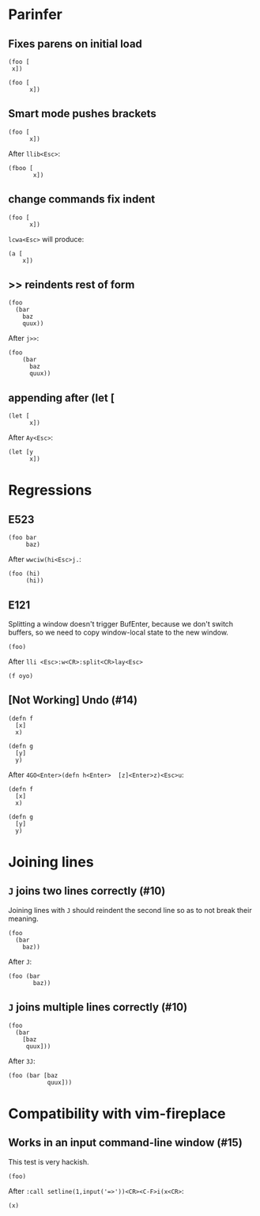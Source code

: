 # Parinfer
## Fixes parens on initial load

```
(foo [
 x])
```

```
(foo [
      x])
```

## Smart mode pushes brackets

```
(foo [
      x])
```

After `llib<Esc>`:
```
(fboo [
       x])
```

## change commands fix indent

```
(foo [
      x])
```

`lcwa<Esc>` will produce:

```
(a [
    x])
```

## >> reindents rest of form

```
(foo
  (bar
    baz
    quux))
```

After `j>>`:

```
(foo
    (bar
      baz
      quux))
```

## appending after (let [

```
(let [
      x])
```

After `Ay<Esc>`:

```
(let [y
      x])
```

# Regressions
## E523

```
(foo bar
     baz)
```

After `wwciw(hi<Esc>j.`:
```
(foo (hi)
     (hi))
```

## E121

Splitting a window doesn't trigger BufEnter, because we don't switch buffers,
so we need to copy window-local state to the new window.

```
(foo)
```

After `lli <Esc>:w<CR>:split<CR>lay<Esc>`
```
(f oyo)
```

## [Not Working] Undo (#14)

```
(defn f
  [x]
  x)

(defn g
  [y]
  y)
```

After `4GO<Enter>(defn h<Enter>  [z]<Enter>z)<Esc>u`:
```
(defn f
  [x]
  x)

(defn g
  [y]
  y)
```

# Joining lines
## `J` joins two lines correctly (#10)

Joining lines with `J` should reindent the second line so as to not break
their meaning.

```
(foo
  (bar
    baz))
```

After `J`:
```
(foo (bar
       baz))
```

## `J` joins multiple lines correctly (#10)

```
(foo
  (bar
    [baz
     quux]))
```

After `3J`:
```
(foo (bar [baz
           quux]))
```

# Compatibility with vim-fireplace
## Works in an input command-line window (#15)

This test is very hackish.

```
(foo)
```

After `:call setline(1,input('=>'))<CR><C-F>i(x<CR>`:
```
(x)
```
